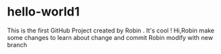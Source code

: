 # hello-world1
This is the first GitHub Project created by Robin . It's cool !
Hi,Robin make some changes to learn about change and commit
Robin modify with new branch

